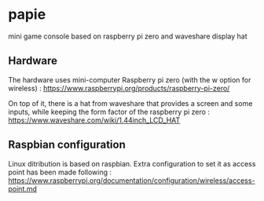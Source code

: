 # papie
mini game console based on raspberry pi zero and waveshare display hat

## Hardware

The hardware uses mini-computer Raspberry pi zero (with the w option for wireless) :
https://www.raspberrypi.org/products/raspberry-pi-zero/


On top of it, there is a hat from waveshare that provides a screen and some inputs, while keeping the form factor of the raspberry pi zero :
https://www.waveshare.com/wiki/1.44inch_LCD_HAT

## Raspbian configuration
Linux ditribution is based on raspbian. Extra configuration to set it as access point has been made following :
https://www.raspberrypi.org/documentation/configuration/wireless/access-point.md





